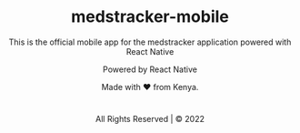 <div align="center">

# medstracker-mobile

<!--Status badges-->

This is the official mobile app for the medstracker application powered with React Native


Powered by React Native

Made with :heart: from Kenya.

#

All Rights Reserved | &copy; 2022

</div>
